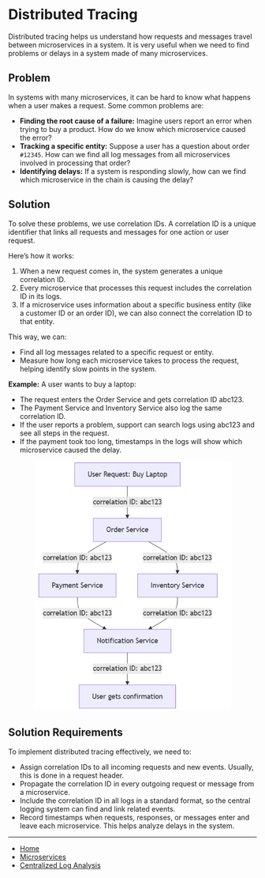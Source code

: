 # Distributed Tracing

Distributed tracing helps us understand how requests and messages travel between microservices in a system. 
It is very useful when we need to find problems or delays in a system made of many microservices.

## Problem

In systems with many microservices, it can be hard to know what happens when a user makes a request. Some common problems are:

- **Finding the root cause of a failure:** Imagine users report an error when trying to buy a product. How do we know which microservice caused the error?
- **Tracking a specific entity:** Suppose a user has a question about order `#12345`. How can we find all log messages from all microservices involved in processing that order?
- **Identifying delays:** If a system is responding slowly, how can we find which microservice in the chain is causing the delay?

## Solution

To solve these problems, we use correlation IDs. A correlation ID is a unique identifier that links all requests and messages for one action or user request.

Here’s how it works:
1. When a new request comes in, the system generates a unique correlation ID.
2. Every microservice that processes this request includes the correlation ID in its logs.
3. If a microservice uses information about a specific business entity (like a customer ID or an order ID), we can also connect the correlation ID to that entity.

This way, we can:

- Find all log messages related to a specific request or entity.
- Measure how long each microservice takes to process the request, helping identify slow points in the system.

**Example:** A user wants to buy a laptop:

- The request enters the Order Service and gets correlation ID abc123.
- The Payment Service and Inventory Service also log the same correlation ID.
- If the user reports a problem, support can search logs using abc123 and see all steps in the request.
- If the payment took too long, timestamps in the logs will show which microservice caused the delay.

<p align="center">
    <img src="./assets/img7.png" alt="img7" width="400"/>
</p>

## Solution Requirements

To implement distributed tracing effectively, we need to:

- Assign correlation IDs to all incoming requests and new events. Usually, this is done in a request header.
- Propagate the correlation ID in every outgoing request or message from a microservice.
- Include the correlation ID in all logs in a standard format, so the central logging system can find and link related events.
- Record timestamps when requests, responses, or messages enter and leave each microservice. This helps analyze delays in the system.

---

- [Home](./../../README.md)
- [Microservices](./../tutorials.md)
- [Centralized Log Analysis](./5_Centralized_Log_Analysis.md)